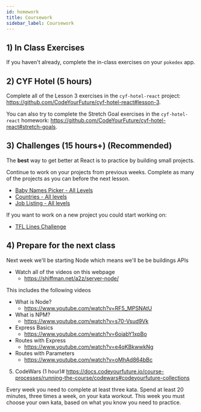 ```yaml
---
id: homework
title: Coursework
sidebar_label: Coursework
---
```


## 1) In Class Exercises

If you haven't already, complete the in-class exercises on your `pokedex` app.

## 2) CYF Hotel (5 hours)

Complete all of the Lesson 3 exercises in the `cyf-hotel-react` project: https://github.com/CodeYourFuture/cyf-hotel-react#lesson-3.

You can also try to complete the Stretch Goal exercises in the `cyf-hotel-react` homework: https://github.com/CodeYourFuture/cyf-hotel-react#stretch-goals.

## 3) Challenges (15 hours+) (Recommended)

The **best** way to get better at React is to practice by building small projects.

Continue to work on your projects from previous weeks. Complete as many of the projects as you can before the next lesson.

- [Baby Names Picker - All Levels](https://github.com/CodeYourFuture/cyf-react-challenges/tree/master/challenge-baby-name-picker)
- [Countries - All levels](https://github.com/CodeYourFuture/cyf-react-challenges/tree/master/challenge-countries)
- [Job Listing - All levels](https://github.com/CodeYourFuture/cyf-react-challenges/tree/master/challenge-job-listing)

If you want to work on a new project you could start working on:

- [TFL Lines Challenge](https://github.com/CodeYourFuture/cyf-react-challenges/tree/master/challenge-tfl-lines)

## 4) Prepare for the next class

Next week we'll be starting Node which means we'll be be buildings APIs

- Watch all of the videos on this webpage
  - https://shiffman.net/a2z/server-node/

This includes the following videos

- What is Node?
  - https://www.youtube.com/watch?v=RF5_MPSNAtU
- What is NPM?
  - https://www.youtube.com/watch?v=s70-Vsud9Vk
- Express Basics
  - https://www.youtube.com/watch?v=6oiabY1xpBo
- Routes with Express
  - https://www.youtube.com/watch?v=e4qKBkwwkNg
- Routes with Parameters
  - https://www.youtube.com/watch?v=oMhAd864bBc

5) CodeWars (1 hour)#
https://docs.codeyourfuture.io/course-processes/running-the-course/codewars#codeyourfuture-collections

Every week you need to complete at least three kata. Spend at least 20 minutes, three times a week, on your kata workout. This week you must choose your own kata, based on what you know you need to practice.
